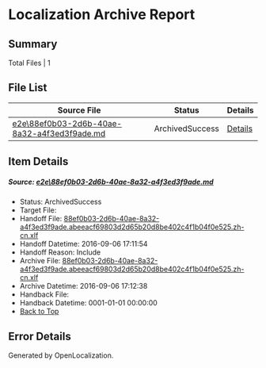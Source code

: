 # <a name='report-top'></a> Localization Archive Report

## Summary
 Total Files | 1

## File List
 Source File | Status | Details 
 ----------- | ------ | ------- 
 [e2e\88ef0b03-2d6b-40ae-8a32-a4f3ed3f9ade.md](https://github.com/OpenLocalizationTestOrg/ol-test0/blob/cb02a7185039c549560b604ed0a6d308b8351478/e2e/88ef0b03-2d6b-40ae-8a32-a4f3ed3f9ade.md) | ArchivedSuccess | [Details](#b4ba9850f97729b7116672661ecbd78deb1511ec1)

## Item Details
##### <a name='b4ba9850f97729b7116672661ecbd78deb1511ec1'></a> Source: [e2e\88ef0b03-2d6b-40ae-8a32-a4f3ed3f9ade.md](https://github.com/OpenLocalizationTestOrg/ol-test0/blob/cb02a7185039c549560b604ed0a6d308b8351478/e2e/88ef0b03-2d6b-40ae-8a32-a4f3ed3f9ade.md)
* Status: ArchivedSuccess
* Target File: 
* Handoff File: [88ef0b03-2d6b-40ae-8a32-a4f3ed3f9ade.abeeacf69803d2d65b20d8be402c4f1b04f0e525.zh-cn.xlf](https://github.com/OpenLocalizationTestOrg/ol-test0-handoff/blob/6e938dfe46b8f7c450aaf2cb2aa92cbc98220490/ol-handoff/OpenLocalizationTestOrg/ol-test0-zhcn/ci/ht/88ef0b03-2d6b-40ae-8a32-a4f3ed3f9ade.abeeacf69803d2d65b20d8be402c4f1b04f0e525.zh-cn.xlf)
* Handoff Datetime: 2016-09-06 17:11:54
* Handoff Reason: Include
* Archive File: [88ef0b03-2d6b-40ae-8a32-a4f3ed3f9ade.abeeacf69803d2d65b20d8be402c4f1b04f0e525.zh-cn.xlf](https://github.com/OpenLocalizationTestOrg/ol-test0-handoff/blob/bdf1d8148c508ace86a584a0b0a05f61d652264d/ol-archive/OpenLocalizationTestOrg/ol-test0-zhcn/ci/ht/88ef0b03-2d6b-40ae-8a32-a4f3ed3f9ade.abeeacf69803d2d65b20d8be402c4f1b04f0e525.zh-cn.xlf)
* Archive Datetime: 2016-09-06 17:12:38
* Handback File: 
* Handback Datetime: 0001-01-01 00:00:00
* [Back to Top](#report-top)


## Error Details

Generated by OpenLocalization.
